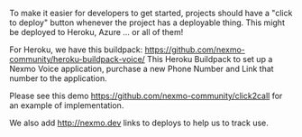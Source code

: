 To make it easier for developers to get started, projects should have a "click to deploy" button whenever the project has a deployable thing. This might be deployed to Heroku, Azure ... or all of them!

For Heroku, we have this buildpack: <https://github.com/nexmo-community/heroku-buildpack-voice/> This Heroku Buildpack to set up a Nexmo Voice application, purchase a new Phone Number and Link that number to the application.

Please see this demo <https://github.com/nexmo-community/click2call> for an example of implementation.

We also add http://nexmo.dev links to deploys to help us to track use.


